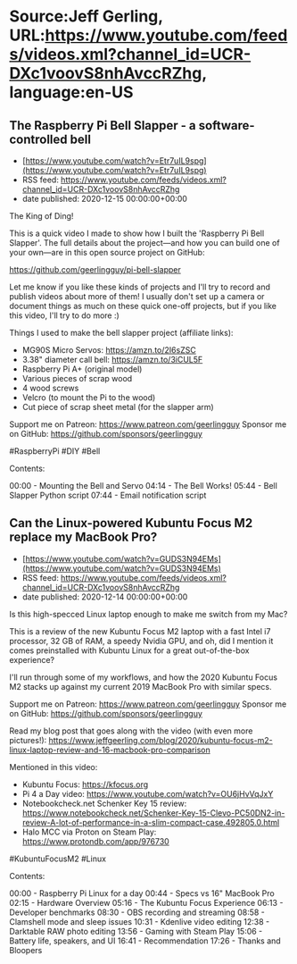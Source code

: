 # Source:Jeff Gerling, URL:https://www.youtube.com/feeds/videos.xml?channel_id=UCR-DXc1voovS8nhAvccRZhg, language:en-US

## The Raspberry Pi Bell Slapper - a software-controlled bell
 - [https://www.youtube.com/watch?v=Etr7uIL9spg](https://www.youtube.com/watch?v=Etr7uIL9spg)
 - RSS feed: https://www.youtube.com/feeds/videos.xml?channel_id=UCR-DXc1voovS8nhAvccRZhg
 - date published: 2020-12-15 00:00:00+00:00

The King of Ding!

This is a quick video I made to show how I built the 'Raspberry Pi Bell Slapper'. The full details about the project—and how you can build one of your own—are in this open source project on GitHub:

https://github.com/geerlingguy/pi-bell-slapper

Let me know if you like these kinds of projects and I'll try to record and publish videos about more of them! I usually don't set up a camera or document things as much on these quick one-off projects, but if you like this video, I'll try to do more :)

Things I used to make the bell slapper project (affiliate links):

  - MG90S Micro Servos: https://amzn.to/2I6sZSC
  - 3.38" diameter call bell: https://amzn.to/3iCUL5F
  - Raspberry Pi A+ (original model)
  - Various pieces of scrap wood
  - 4 wood screws
  - Velcro (to mount the Pi to the wood)
  - Cut piece of scrap sheet metal (for the slapper arm)

Support me on Patreon: https://www.patreon.com/geerlingguy
Sponsor me on GitHub: https://github.com/sponsors/geerlingguy

#RaspberryPi #DIY #Bell

Contents:

00:00 - Mounting the Bell and Servo
04:14 - The Bell Works!
05:44 - Bell Slapper Python script
07:44 - Email notification script

## Can the Linux-powered Kubuntu Focus M2 replace my MacBook Pro?
 - [https://www.youtube.com/watch?v=GUDS3N94EMs](https://www.youtube.com/watch?v=GUDS3N94EMs)
 - RSS feed: https://www.youtube.com/feeds/videos.xml?channel_id=UCR-DXc1voovS8nhAvccRZhg
 - date published: 2020-12-14 00:00:00+00:00

Is this high-specced Linux laptop enough to make me switch from my Mac?

This is a review of the new Kubuntu Focus M2 laptop with a fast Intel i7 processor, 32 GB of RAM, a speedy Nvidia GPU, and oh, did I mention it comes preinstalled with Kubuntu Linux for a great out-of-the-box experience?

I'll run through some of my workflows, and how the 2020 Kubuntu Focus M2 stacks up against my current 2019 MacBook Pro with similar specs.

Support me on Patreon: https://www.patreon.com/geerlingguy
Sponsor me on GitHub: https://github.com/sponsors/geerlingguy

Read my blog post that goes along with the video (with even more pictures!):  https://www.jeffgeerling.com/blog/2020/kubuntu-focus-m2-linux-laptop-review-and-16-macbook-pro-comparison

Mentioned in this video:

  - Kubuntu Focus: https://kfocus.org
  - Pi 4 a Day video: https://www.youtube.com/watch?v=OU6jHvVqJxY
  - Notebookcheck.net Schenker Key 15 review: https://www.notebookcheck.net/Schenker-Key-15-Clevo-PC50DN2-in-review-A-lot-of-performance-in-a-slim-compact-case.492805.0.html
  - Halo MCC via Proton on Steam Play: https://www.protondb.com/app/976730

#KubuntuFocusM2 #Linux

Contents:

00:00 - Raspberry Pi Linux for a day
00:44 - Specs vs 16" MacBook Pro
02:15 - Hardware Overview
05:16 - The Kubuntu Focus Experience
06:13 - Developer benchmarks
08:30 - OBS recording and streaming
08:58 - Clamshell mode and sleep issues
10:31 - Kdenlive video editing
12:38 - Darktable RAW photo editing
13:56 - Gaming with Steam Play
15:06 - Battery life, speakers, and UI
16:41 - Recommendation
17:26 - Thanks and Bloopers

